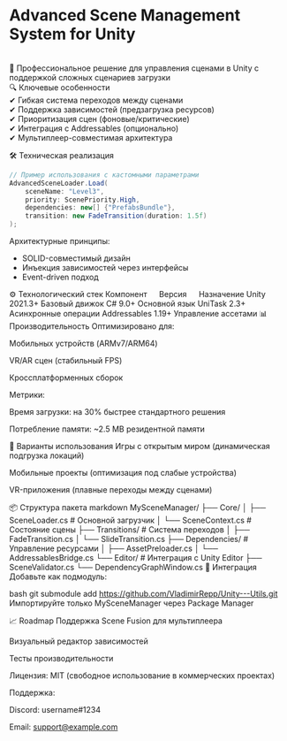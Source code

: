 Advanced Scene Management System for Unity
===
<br />
🔹 Профессиональное решение для управления сценами в Unity с поддержкой сложных сценариев загрузки <br />
🔍 Ключевые особенности <br />
✔ Гибкая система переходов между сценами <br />
✔ Поддержка зависимостей (предзагрузка ресурсов) <br />
✔ Приоритизация сцен (фоновые/критические) <br />
✔ Интеграция с Addressables (опционально) <br />
✔ Мультиплеер-совместимая архитектура <br />

🛠 Техническая реализация
``` csharp
// Пример использования с кастомными параметрами
AdvancedSceneLoader.Load(
    sceneName: "Level3",
    priority: ScenePriority.High,
    dependencies: new[] {"PrefabsBundle"},
    transition: new FadeTransition(duration: 1.5f)
);
```

Архитектурные принципы:
- SOLID-совместимый дизайн
- Инъекция зависимостей через интерфейсы
- Event-driven подход

⚙️ Технологический стек
Компонент &emsp; Версия &emsp;	Назначение
Unity	2021.3+	Базовый движок
C#	9.0+	Основной язык
UniTask	2.3+	Асинхронные операции
Addressables	1.19+	Управление ассетами
📊 Производительность
Оптимизировано для:

Мобильных устройств (ARMv7/ARM64)

VR/AR сцен (стабильный FPS)

Кроссплатформенных сборок

Метрики:

Время загрузки: на 30% быстрее стандартного решения

Потребление памяти: ~2.5 MB резидентной памяти

🎯 Варианты использования
Игры с открытым миром (динамическая подгрузка локаций)

Мобильные проекты (оптимизация под слабые устройства)

VR-приложения (плавные переходы между сценами)

📦 Структура пакета
markdown
MySceneManager/
├── Core/
│   ├── SceneLoader.cs         # Основной загрузчик
│   └── SceneContext.cs        # Состояние сцены
├── Transitions/               # Система переходов
│   ├── FadeTransition.cs
│   └── SlideTransition.cs
├── Dependencies/              # Управление ресурсами
│   ├── AssetPreloader.cs
│   └── AddressablesBridge.cs
└── Editor/                    # Интеграция с Unity Editor
    ├── SceneValidator.cs
    └── DependencyGraphWindow.cs
🚀 Интеграция
Добавьте как подмодуль:

bash
git submodule add https://github.com/VladimirRepp/Unity---Utils.git
Импортируйте только MySceneManager через Package Manager

📈 Roadmap
Поддержка Scene Fusion для мультиплеера

Визуальный редактор зависимостей

Тесты производительности

Лицензия: MIT (свободное использование в коммерческих проектах)

Поддержка:

Discord: username#1234

Email: support@example.com
